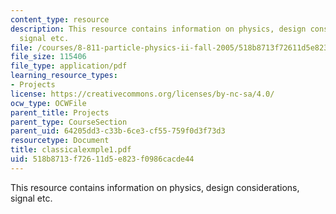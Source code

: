 ```yaml
---
content_type: resource
description: This resource contains information on physics, design considerations,
  signal etc.
file: /courses/8-811-particle-physics-ii-fall-2005/518b8713f72611d5e823f0986cacde44_classicalexmple1.pdf
file_size: 115406
file_type: application/pdf
learning_resource_types:
- Projects
license: https://creativecommons.org/licenses/by-nc-sa/4.0/
ocw_type: OCWFile
parent_title: Projects
parent_type: CourseSection
parent_uid: 64205dd3-c33b-6ce3-cf55-759f0d3f73d3
resourcetype: Document
title: classicalexmple1.pdf
uid: 518b8713-f726-11d5-e823-f0986cacde44
---
```

This resource contains information on physics, design considerations, signal etc.